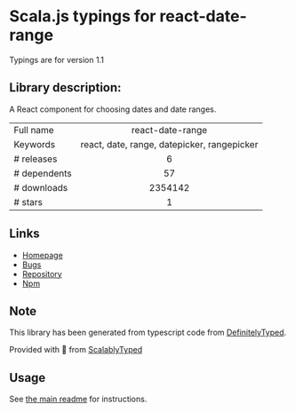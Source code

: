 
# Scala.js typings for react-date-range

Typings are for version 1.1

## Library description:
A React component for choosing dates and date ranges.

|                    |                 |
| ------------------ | :-------------: |
| Full name          | react-date-range |
| Keywords           | react, date, range, datepicker, rangepicker |
| # releases         | 6 |
| # dependents       | 57 |
| # downloads        | 2354142 |
| # stars            | 1 |

## Links
- [Homepage](https://github.com/Adphorus/react-date-range#readme)
- [Bugs](http://github.com/Adphorus/react-date-range/issues)
- [Repository](https://github.com/Adphorus/react-date-range)
- [Npm](https://www.npmjs.com/package/react-date-range)
    


## Note
This library has been generated from typescript code from [DefinitelyTyped](https://definitelytyped.org).

Provided with :purple_heart: from [ScalablyTyped](https://github.com/oyvindberg/ScalablyTyped)

## Usage
See [the main readme](../../readme.md) for instructions.


